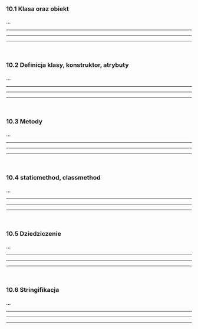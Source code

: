 ### 10.1 Klasa oraz obiekt
...

---
---
---
&nbsp;
&nbsp;
### 10.2 Definicja klasy, konstruktor, atrybuty
...

---
---
---
&nbsp;
&nbsp;
### 10.3 Metody
...

---
---
---
&nbsp;
&nbsp;
### 10.4 staticmethod, classmethod
...

---
---
---
&nbsp;
&nbsp;
### 10.5 Dziedziczenie
...

---
---
---
&nbsp;
&nbsp;
### 10.6 Stringifikacja
...

---
---
---
&nbsp;
&nbsp;

